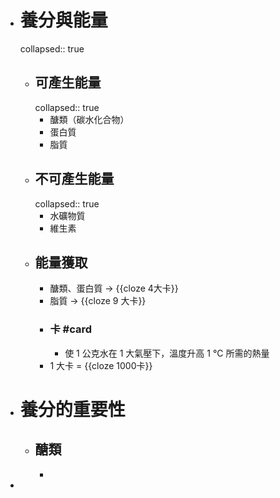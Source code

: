 - # 養分與能量
  collapsed:: true
	- ## 可產生能量
	  collapsed:: true
		- 醣類（碳水化合物）
		- 蛋白質
		- 脂質
	- ## 不可產生能量
	  collapsed:: true
		- 水礦物質
		- 維生素
	- ## 能量獲取
		- 醣類、蛋白質 -> {{cloze 4大卡}}
		- 脂質 -> {{cloze 9 大卡}}
		- ### 卡 #card
			- 使 1 公克水在 1 大氣壓下，溫度升高 1 °C 所需的熱量
		- 1 大卡 = {{cloze 1000卡}}
- # 養分的重要性
	- ## 醣類
		-
-